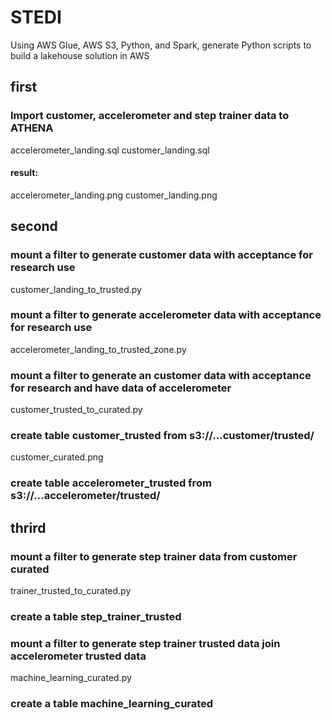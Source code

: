 # STEDI
Using AWS Glue, AWS S3, Python, and Spark, generate Python scripts to build a lakehouse solution in AWS

## first
### Import customer, accelerometer and step trainer data to ATHENA
accelerometer_landing.sql
customer_landing.sql
#### result:
accelerometer_landing.png
customer_landing.png

## second
### mount a filter to generate customer data with acceptance for research use 
customer_landing_to_trusted.py
### mount a filter to generate accelerometer data with acceptance for research use 
accelerometer_landing_to_trusted_zone.py
### mount a filter to generate an customer data with acceptance for research and have data of accelerometer
customer_trusted_to_curated.py
### create table customer_trusted from s3://...customer/trusted/
customer_curated.png
### create table accelerometer_trusted from s3://...accelerometer/trusted/

## thrird
### mount a filter to generate step trainer data from customer curated
trainer_trusted_to_curated.py
### create a table step_trainer_trusted

### mount a filter to generate step trainer trusted data join accelerometer trusted data
machine_learning_curated.py
### create a table machine_learning_curated


